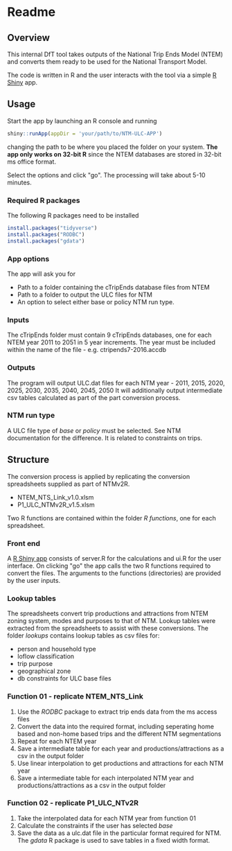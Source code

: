 Readme
================

Overview
--------

This internal DfT tool takes outputs of the National Trip Ends Model (NTEM) and converts them ready to be used for the National Transport Model.

The code is written in R and the user interacts with the tool via a simple [R Shiny](https://shiny.rstudio.com/) app.

Usage
-----

Start the app by launching an R console and running

``` r
shiny::runApp(appDir = 'your/path/to/NTM-ULC-APP')
```

changing the path to be where you placed the folder on your system. **The app only works on 32-bit R** since the NTEM databases are stored in 32-bit ms office format.

Select the options and click "go". The processing will take about 5-10 minutes.

### Required R packages

The following R packages need to be installed

``` r
install.packages("tidyverse")
install.packages("RODBC")
install.packages("gdata")
```

### App options

The app will ask you for

-   Path to a folder containing the cTripEnds database files from NTEM
-   Path to a folder to output the ULC files for NTM
-   An option to select either base or policy NTM run type.

### Inputs

The cTripEnds folder must contain 9 cTripEnds databases, one for each NTEM year 2011 to 2051 in 5 year increments. The year must be included within the name of the file - e.g. ctripends7-2016.accdb

### Outputs

The program will output ULC.dat files for each NTM year - 2011, 2015, 2020, 2025, 2030, 2035, 2040, 2045, 2050 It will additionally output intermediate csv tables calculated as part of the part conversion process.

### NTM run type

A ULC file type of *base* or *policy* must be selected. See NTM documentation for the difference. It is related to constraints on trips.

Structure
---------

The conversion process is applied by replicating the conversion spreadsheets supplied as part of NTMv2R.

-   NTEM\_NTS\_Link\_v1.0.xlsm
-   P1\_ULC\_NTMv2R\_v1.5.xlsm

Two R functions are contained within the folder *R functions*, one for each spreadsheet.

### Front end

A [R Shiny app](https://shiny.rstudio.com/) consists of server.R for the calculations and ui.R for the user interface. On clicking "go" the app calls the two R functions required to convert the files. The arguments to the functions (directories) are provided by the user inputs.

### Lookup tables

The spreadsheets convert trip productions and attractions from NTEM zoning system, modes and purposes to that of NTM. Lookup tables were extracted from the spreadsheets to assist with these conversions. The folder *lookups* contains lookup tables as csv files for:

-   person and household type
-   loflow classification
-   trip purpose
-   geographical zone
-   db constraints for ULC base files

### Function 01 - replicate NTEM\_NTS\_Link

1.  Use the *RODBC* package to extract trip ends data from the ms access files
2.  Convert the data into the required format, including seperating home based and non-home based trips and the different NTM segmentations
3.  Repeat for each NTEM year
4.  Save a intermediate table for each year and productions/attractions as a csv in the output folder
5.  Use linear interpolation to get productions and attractions for each NTM year
6.  Save a intermediate table for each interpolated NTM year and productions/attractions as a csv in the output folder

### Function 02 - replicate P1\_ULC\_NTv2R

1.  Take the interpolated data for each NTM year from function 01
2.  Calculate the constraints if the user has selected *base*
3.  Save the data as a ulc.dat file in the particular format required for NTM. The *gdata* R package is used to save tables in a fixed width format.
